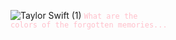 ![Taylor Swift (1)](https://github.com/user-attachments/assets/b1639641-281e-4442-b18d-713ed943a6fb)
<code style="color : pink ">What are the colors of the forgotten memories... 
</FFD1DC>

